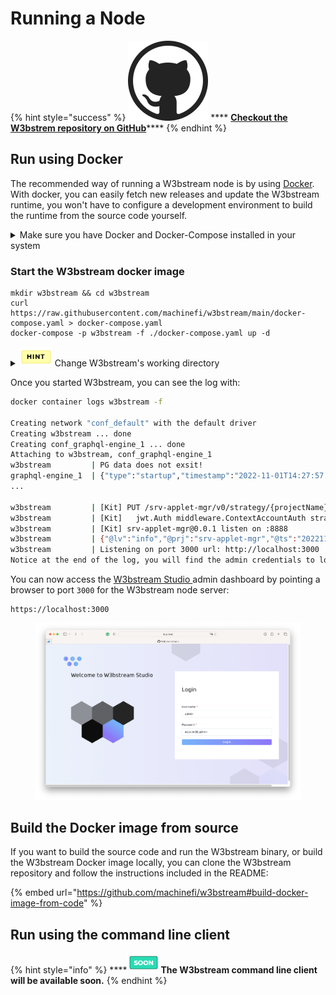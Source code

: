 # Running a Node

{% hint style="success" %}
<img src="../.gitbook/assets/image (4).png" alt="" data-size="line"> **** [**Checkout the W3bstrem repository on GitHub**](https://github.com/machinefi/w3bstream#w3bstream)****
{% endhint %}

## Run using Docker

The recommended way of running a W3bstream node is by using [Docker](https://www.docker.com/). With docker, you can easily fetch new releases and update the W3bstream runtime, you won't have to configure a development environment to build the runtime from the source code yourself.

<details>

<summary>Make sure you have Docker and Docker-Compose installed in your system</summary>

Install Docker from the official website:

[https://www.docker.com](https://www.docker.com)

Once you have Docker installed in your system, make sure your user is allowed to run the docker command with:

```bash
 sudo usermod -aG docker $USER
```

Log out and log back in so that your group membership is re-evaluated, then verify that you can run `docker` commands without `sudo`

```bash
docker run hello-world
```

</details>

### Start the W3bstream docker image

```
mkdir w3bstream && cd w3bstream
curl https://raw.githubusercontent.com/machinefi/w3bstream/main/docker-compose.yaml > docker-compose.yaml
docker-compose -p w3bstream -f ./docker-compose.yaml up -d
```

<details>

<summary><img src="../.gitbook/assets/image (6) (4).png" alt="" data-size="original"> Change W3bstream's working directory</summary>

By default, W3bstream will store data in the current folder. If required, you can set the working directory by exporting the following before running the image:&#x20;

`export WS_WORKING_DIR=path_to_the_w3bstream_folder`

</details>

Once you started W3bstream, you can see the log with:

```bash
docker container logs w3bstream -f

Creating network "conf_default" with the default driver
Creating w3bstream ... done
Creating conf_graphql-engine_1 ... done
Attaching to w3bstream, conf_graphql-engine_1
w3bstream         | PG data does not exsit!
graphql-engine_1  | {"type":"startup","timestamp":"2022-11-01T14:27:57.754+0000","level":"info","detail":{"kind":"server_configuration","info":{"live_query_options":{"batch_size":100,"refetch_delay":1},
...

w3bstream         | [Kit] PUT /srv-applet-mgr/v0/strategy/{projectName}/{strategyID}
w3bstream         | [Kit] 	jwt.Auth middleware.ContextAccountAuth strategy.UpdateStrategy
w3bstream         | [Kit] srv-applet-mgr@0.0.1 listen on :8888
w3bstream         | {"@lv":"info","@prj":"srv-applet-mgr","@ts":"20221101-142810.513Z","msg":"admin created"}
w3bstream         | Listening on port 3000 url: http://localhost:3000
Notice at the end of the log, you will find the admin credentials to log in and interact with the W3bstream runtime:
```

You can now access the [W3bstream Studio ](w3bstream-studio/)admin dashboard by pointing a browser to port `3000` for the W3bstream node server:

```
https://localhost:3000
```

<figure><img src="../.gitbook/assets/image (6) (1).png" alt=""><figcaption></figcaption></figure>

## Build the Docker image from source

If you want to build the source code and run the W3bstream binary, or build the W3bstream Docker image locally, you can clone the W3bstream repository and follow the instructions included in the README:

{% embed url="https://github.com/machinefi/w3bstream#build-docker-image-from-code" %}

## Run using the command line client

{% hint style="info" %}
****<img src="../.gitbook/assets/image (7) (2).png" alt="" data-size="original">**The W3bstream command line client will be available soon.**
{% endhint %}
